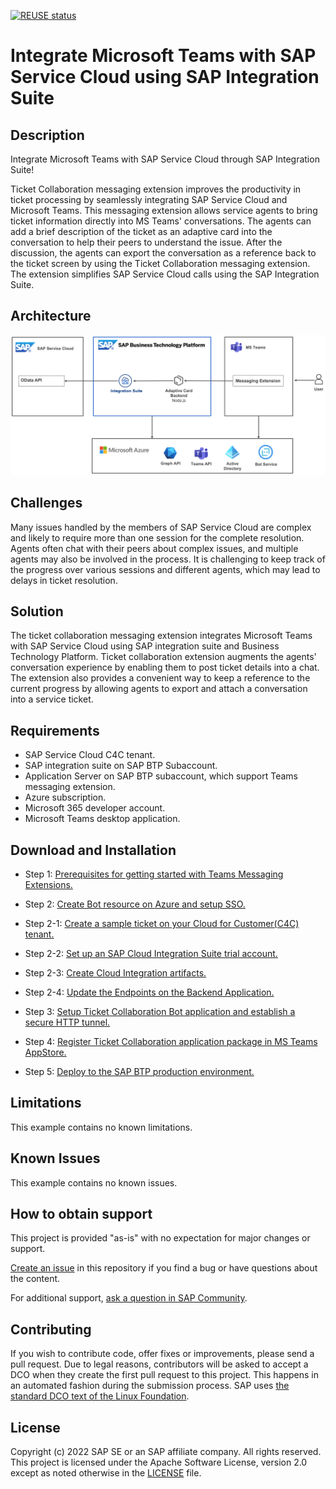 [![REUSE status](https://api.reuse.software/badge/github.com/SAP-samples/service-cloud-ms-teams-integration)](https://api.reuse.software/info/github.com/SAP-samples/service-cloud-ms-teams-integration)

# **Integrate Microsoft Teams with SAP Service Cloud using SAP Integration Suite**

## Description

Integrate Microsoft Teams with SAP Service Cloud through SAP Integration Suite!

Ticket Collaboration messaging extension improves the productivity in ticket processing by seamlessly integrating SAP Service Cloud and Microsoft Teams. This messaging extension allows service agents to bring ticket information directly into MS Teams' conversations. The agents can add a brief description of the ticket as an adaptive card into the conversation to help their peers to understand the issue. After the discussion, the agents can export the conversation as a reference back to the ticket screen by using the Ticket Collaboration messaging extension. The extension simplifies SAP Service Cloud calls using the SAP Integration Suite.

## Architecture

![Architecture](./documentation/images/architecture.png)

## Challenges

Many issues handled by the members of SAP Service Cloud are complex and likely to require more than one session for the complete resolution. Agents often chat with their peers about complex issues, and multiple agents may also be involved in the process. It is challenging to keep track of the progress over various sessions and different agents, which may lead to delays in ticket resolution.

## Solution

The ticket collaboration messaging extension integrates Microsoft Teams with SAP Service Cloud using SAP integration suite and Business Technology Platform. Ticket collaboration extension augments the agents' conversation experience by enabling them to post ticket details into a chat. The extension also provides a convenient way to keep a reference to the current progress by allowing agents to export and attach a conversation into a service ticket.

## Requirements

- SAP Service Cloud C4C tenant.
- SAP integration suite on SAP BTP Subaccount.
- Application Server on SAP BTP subaccount, which support Teams messaging extension.
- Azure subscription.
- Microsoft 365 developer account.
- Microsoft Teams desktop application.

## Download and Installation

- Step 1: [Prerequisites for getting started with Teams Messaging Extensions.](./documentation/step1/prerequisites.md)

- Step 2: [Create Bot resource on Azure and setup SSO.](./documentation/step2/botsso.md)

- Step 2-1: [Create a sample ticket on your Cloud for Customer(C4C) tenant.](./documentation/step2-1/c4ctenant.md)

- Step 2-2: [Set up an SAP Cloud Integration Suite trial account.](./documentation/step2-2/cloud-integration-suite.md)

- Step 2-3: [Create Cloud Integration artifacts.](./documentation/step2-3/create-cloud-integration-artifacts.md)

- Step 2-4: [Update the Endpoints on the Backend Application.](./documentation/step2-4/update-the-endpoints-on-the-backend-application.md)

- Step 3: [Setup Ticket Collaboration Bot application and establish a secure HTTP tunnel.](./documentation/step3/setupcode.md)

- Step 4: [Register Ticket Collaboration application package in MS Teams AppStore.](./documentation/step4/registerapp.md)

- Step 5: [Deploy to the SAP BTP production environment.](./documentation/step5/deploy-to-the-production.md)

## Limitations

This example contains no known limitations.

## Known Issues

This example contains no known issues.

## How to obtain support

This project is provided "as-is" with no expectation for major changes or support.

[Create an issue](https://github.com/issues) in this repository if you find a bug or have questions about the content.

For additional support, [ask a question in SAP Community](https://answers.sap.com/questions/ask.html).

## Contributing
If you wish to contribute code, offer fixes or improvements, please send a pull request. Due to legal reasons, contributors will be asked to accept a DCO when they create the first pull request to this project. This happens in an automated fashion during the submission process. SAP uses [the standard DCO text of the Linux Foundation](https://developercertificate.org/).

## License

Copyright (c) 2022 SAP SE or an SAP affiliate company. All rights reserved. This project is licensed under the Apache Software License, version 2.0 except as noted otherwise in the [LICENSE](LICENSES/Apache-2.0.txt) file.

